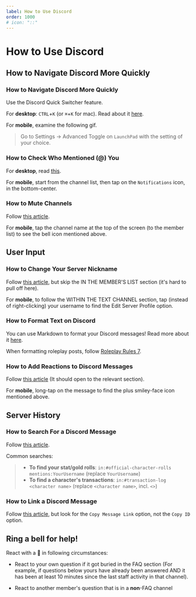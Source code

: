 ```yaml
---
label: How to Use Discord
order: 1000
# icon: "::"
---
```

# How to Use Discord

## How to Navigate Discord More Quickly

### How to Navigate Discord More Quickly
Use the Discord Quick Switcher feature.

For **desktop**: `CTRL`+`K` (or `⌘`+`K` for mac). Read about it [here](https://support.discord.com/hc/en-us/articles/115000070311-Quick-Switcher).

For **mobile**, examine the following gif.
> Go to Settings -> Advanced
> Toggle on `LaunchPad` with the setting of your choice.

### How to Check Who Mentioned (@) You
For **desktop**, read [this](https://support.discord.com/hc/en-us/articles/360045027712-Inbox-FAQ).

For **mobile**, start from the channel list, then tap on the `Notifications` icon, in the bottom-center. 

### How to Mute Channels
Follow [this article](https://support.discord.com/hc/en-us/articles/209791877-How-do-I-selectively-disable-notifications-for-specific-servers).

For **mobile**, tap the channel name at the top of the screen (to the member list) to see the bell icon mentioned above.

## User Input

### How to Change Your Server Nickname
Follow [this article](https://support.discord.com/hc/en-us/articles/219070107-Server-Nicknames), but skip the IN THE MEMBER'S LIST section (it's hard to pull off here).

For **mobile**, to follow the WITHIN THE TEXT CHANNEL section, tap (instead of right-clicking) your username to find the Edit Server Profile option.

### How to Format Text on Discord
You can use Markdown to format your Discord messages! Read more about it [here](https://support.discord.com/hc/en-us/articles/210298617-Markdown-Text-101-Chat-Formatting-Bold-Italic-Underline).

When formatting roleplay posts, follow [Roleplay Rules 7](rp-rules.md).

### How to Add Reactions to Discord Messages
Follow [this article](https://support.discord.com/hc/en-us/articles/360041139231-Adding-Emojis#h_01H06HNQ7TP5MDCDRJVG52QFVN) (It should open to the relevant section).

For **mobile**, long-tap on the message to find the plus smiley-face icon mentioned above.

## Server History

### How to Search For a Discord Message
Follow [this article](https://support.discord.com/hc/en-us/articles/115000468588-Using-Search).

Common searches:
> - **To find your stat/gold rolls**: `in:#official-character-rolls mentions:YourUsername` (replace `YourUsername`)
> - **To find a character's transactions**:  `in:#transaction-log <character name>` (replace `<character name>`, incl. `<>`)

### How to Link a Discord Message
Follow [this article](https://www.howtogeek.com/714348/how-to-enable-or-disable-developer-mode-on-discord/), but look for the `Copy Message Link` option, not the `Copy ID` option.

## Ring a bell for help!

React with a 🔔 in following circumstances:

- React to your own question if it got buried in the FAQ section (For example, if questions below yours have already been answered AND it has been at least 10 minutes since the last staff activity in that channel).

- React to another member's question that is in a **non**-FAQ channel